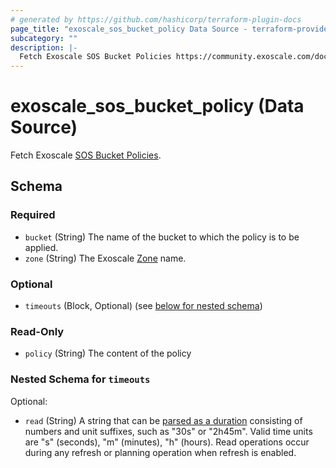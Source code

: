 ```yaml
---
# generated by https://github.com/hashicorp/terraform-plugin-docs
page_title: "exoscale_sos_bucket_policy Data Source - terraform-provider-exoscale"
subcategory: ""
description: |-
  Fetch Exoscale SOS Bucket Policies https://community.exoscale.com/documentation/storage/bucketpolicy/.
---
```


# exoscale_sos_bucket_policy (Data Source)

Fetch Exoscale [SOS Bucket Policies](https://community.exoscale.com/documentation/storage/bucketpolicy/).



<!-- schema generated by tfplugindocs -->
## Schema

### Required

- `bucket` (String) The name of the bucket to which the policy is to be applied.
- `zone` (String) The Exoscale [Zone](https://www.exoscale.com/datacenters/) name.

### Optional

- `timeouts` (Block, Optional) (see [below for nested schema](#nestedblock--timeouts))

### Read-Only

- `policy` (String) The content of the policy

<a id="nestedblock--timeouts"></a>
### Nested Schema for `timeouts`

Optional:

- `read` (String) A string that can be [parsed as a duration](https://pkg.go.dev/time#ParseDuration) consisting of numbers and unit suffixes, such as "30s" or "2h45m". Valid time units are "s" (seconds), "m" (minutes), "h" (hours). Read operations occur during any refresh or planning operation when refresh is enabled.


